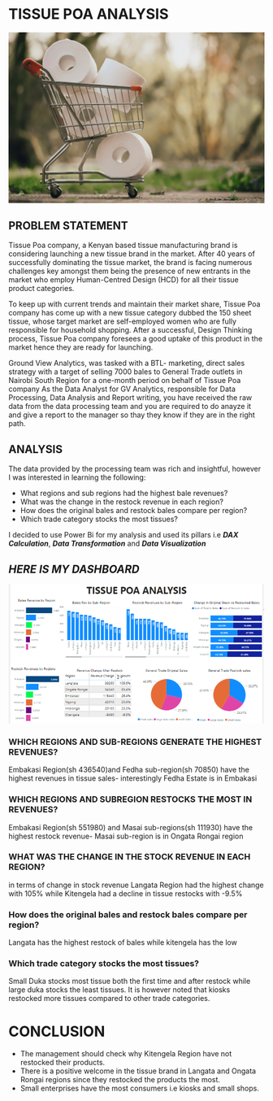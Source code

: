 # TISSUE POA ANALYSIS

![](shopping-gbddf99968_1920.jpg)


## PROBLEM STATEMENT
Tissue Poa company, a Kenyan based tissue manufacturing brand is considering launching a new tissue brand in the market. After 40 years of successfully dominating the tissue market, the brand is facing numerous challenges key amongst them being the presence of new entrants in the market who employ Human-Centred Design (HCD) for all their tissue product categories. 

To keep up with current trends and maintain their market share, Tissue Poa company has come up with a new tissue category dubbed the 150 sheet tissue, whose target market are self-employed women who are fully responsible for household shopping. After a successful, Design Thinking process, Tissue Poa company foresees a good uptake of this product in the market hence they are ready for launching.

Ground View Analytics, was tasked with a BTL- marketing, direct sales strategy with a target of selling 7000 bales to General Trade outlets in Nairobi South Region for a one-month period on behalf of Tissue Poa company	As the Data Analyst for GV Analytics, responsible for Data Processing, Data Analysis and Report writing, you have received the raw data  from the data processing team and you are required to do anayze it and give a report to the manager so thay they know if they are in the right path.

## ANALYSIS
 The data provided by the processing team was rich and insightful, however I was interested in learning the following:
 
 * What regions and sub regions had the highest bale revenues?
 * What was the change in the restock revenue in each region?
 * How does the original bales and restock bales compare per region?
 * Which trade category stocks the most tissues?

I decided to use Power Bi for my analysis and used its pillars i.e **_DAX Calculation_**, **_Data Transformation_** and **_Data Visualization_**

## **_HERE IS MY DASHBOARD_**

![](Dashboard.png)

### WHICH REGIONS AND SUB-REGIONS GENERATE THE HIGHEST REVENUES?
Embakasi Region(sh 436540)and Fedha sub-region(sh 70850) have the highest revenues in tissue sales- interestingly Fedha Estate is in Embakasi


### WHICH REGIONS AND SUBREGION RESTOCKS THE MOST IN REVENUES?
Embakasi Region(sh 551980) and Masai sub-regions(sh 111930) have the  highest restock revenue- Masai sub-region is in Ongata Rongai region


### WHAT WAS THE CHANGE IN THE STOCK REVENUE IN EACH REGION?
in terms of change in stock revenue Langata Region had the highest change with 105% while Kitengela had a decline in tissue restocks with -9.5%



### How does the original bales and restock bales compare per region?
Langata has the highest restock of bales while kitengela has the low

###  Which trade category stocks the most tissues?
Small Duka stocks most tissue both the first time and after restock while large duka stocks the least tissues. 
It is however noted that kiosks restocked more tissues compared to other trade categories. 


# CONCLUSION
* The management should check why Kitengela Region have not restocked their products.
* There is a positive welcome in the tissue brand in Langata and Ongata Rongai regions since they restocked the products the most.
* Small enterprises have the most consumers i.e kiosks and small shops.


